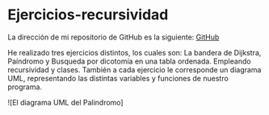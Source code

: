 # Ejercicios-recursividad

La dirección de mi repositorio de GitHub es la siguiente: [GitHub](https://github.com/andmansim/Ejercicios-recursividad.git)

He realizado tres ejercicios distintos, los cuales son: La bandera de Dijkstra, Paíndromo y Busqueda por dicotomía en una tabla ordenada. Empleando recursividad y clases.
También a cada ejercicio le corresponde un diagrama UML, representando las distintas variables y funciones de nuestro programa.

![El diagrama UML del Palindromo]
